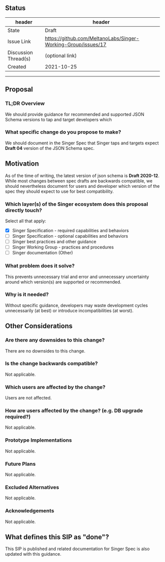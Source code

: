 ## Status

| header | header |
| ------ | ------ |
| State | Draft  |
| Issue Link | https://github.com/MeltanoLabs/Singer-Working-Group/issues/17 |
| Discussion Thread(s) | (optional link) |
| Created | 2021-10-25 |

-----------------------

## Proposal

### TL;DR Overview

We should provide guidance for recommended and supported JSON Schema versions to tap and target developers which 

### What specific change do you propose to make?

We should document in the Singer Spec that Singer taps and targets expect **Draft 04** version of the JSON Schema spec.

## Motivation

As of the time of writing, the latest version of json schema is **Draft 2020-12**. While most changes between spec drafts are backwards compatible, we should nevertheless document for users and developer which version of the spec they should expect to use for best compatibility.

### Which layer(s) of the Singer ecosystem does this proposal directly touch?

Select all that apply:

- [x] Singer Specification - required capabilities and behaviors
- [ ] Singer Specification - optional capabilities and behaviors
- [ ] Singer best practices and other guidance
- [ ] Singer Working Group - practices and procedures
- [ ] Singer documentation (Other)

### What problem does it solve?

This prevents unnecessary trial and error and unnecessary uncertainty around which version(s) are supported or recommended.

### Why is it needed?

Without specific guidance, developers may waste development cycles unnecessarily (at best) or introduce incompatibilities (at worst).

## Other Considerations

### Are there any downsides to this change?

There are no downsides to this change.

### Is the change backwards compatible?

Not applicable.

### Which users are affected by the change?

Users are not affected.

### How are users affected by the change? (e.g. DB upgrade required?)

Not applicable.

### Prototype Implementations

Not applicable.

### Future Plans

Not applicable.

### Excluded Alternatives

Not applicable.

### Acknowledgements 

Not applicable.

## What defines this SIP as "done"?

This SIP is published and related documentation for Singer Spec is also updated with this guidance.
